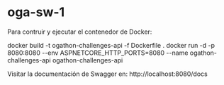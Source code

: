 # oga-sw-1

Para contruir y ejecutar el contenedor de Docker:

docker build -t ogathon-challenges-api -f Dockerfile .
docker run -d -p 8080:8080 --env ASPNETCORE_HTTP_PORTS=8080 --name ogathon-challenges-api ogathon-challenges-api

Visitar la documentación de Swagger en:
http://localhost:8080/docs